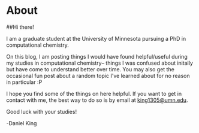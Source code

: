 # About

##Hi there!

I am a graduate student at the University of Minnesota pursuing a PhD in computational chemistry.

On this blog, I am posting things I would have found helpful/useful during my studies in computational chemistry– things I was confused about initally but have come to understand better over time. You may also get the occasional fun post about a random topic I've learned about for no reason in particular :P

I hope you find some of the things on here helpful. If you want to get in contact with me, the best way to do so is by email at king1305@umn.edu.

Good luck with your studies!

-Daniel King


